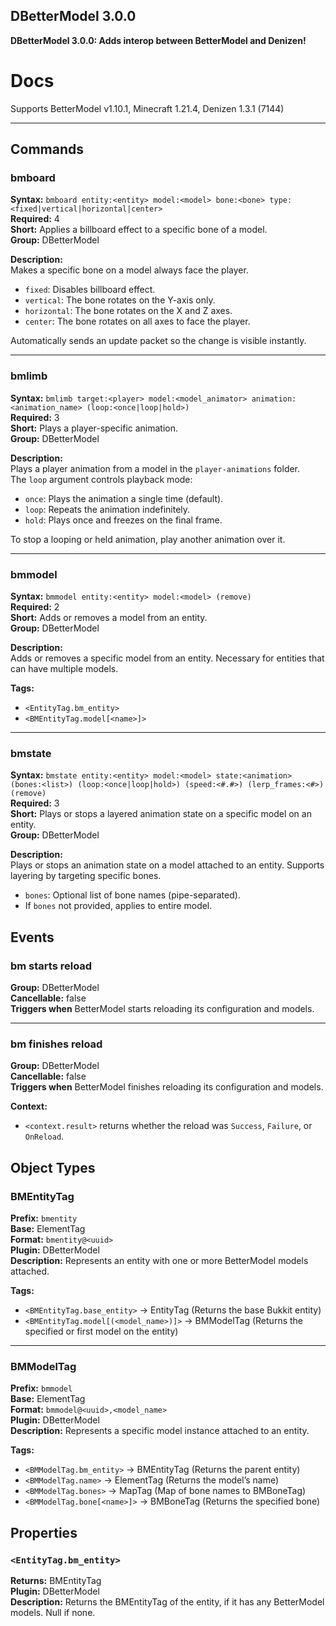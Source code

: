 DBetterModel 3.0.0
---------

**DBetterModel 3.0.0: Adds interop between BetterModel and Denizen!**

# Docs

Supports BetterModel v1.10.1, Minecraft 1.21.4, Denizen 1.3.1 (7144)

-----



## Commands

### bmboard
**Syntax:** `bmboard entity:<entity> model:<model> bone:<bone> type:<fixed|vertical|horizontal|center>`  
**Required:** 4  
**Short:** Applies a billboard effect to a specific bone of a model.  
**Group:** DBetterModel  

**Description:**  
Makes a specific bone on a model always face the player.  
- `fixed`: Disables billboard effect.  
- `vertical`: The bone rotates on the Y-axis only.  
- `horizontal`: The bone rotates on the X and Z axes.  
- `center`: The bone rotates on all axes to face the player.  

Automatically sends an update packet so the change is visible instantly.

---

### bmlimb
**Syntax:** `bmlimb target:<player> model:<model_animator> animation:<animation_name> (loop:<once|loop|hold>)`  
**Required:** 3  
**Short:** Plays a player-specific animation.  
**Group:** DBetterModel  

**Description:**  
Plays a player animation from a model in the `player-animations` folder.  
The `loop` argument controls playback mode:  
- `once`: Plays the animation a single time (default).  
- `loop`: Repeats the animation indefinitely.  
- `hold`: Plays once and freezes on the final frame.  

To stop a looping or held animation, play another animation over it.

---

### bmmodel
**Syntax:** `bmmodel entity:<entity> model:<model> (remove)`  
**Required:** 2  
**Short:** Adds or removes a model from an entity.  
**Group:** DBetterModel  

**Description:**  
Adds or removes a specific model from an entity. Necessary for entities that can have multiple models.

**Tags:**  
- `<EntityTag.bm_entity>`  
- `<BMEntityTag.model[<name>]>`

---

### bmstate
**Syntax:** `bmstate entity:<entity> model:<model> state:<animation> (bones:<list>) (loop:<once|loop|hold>) (speed:<#.#>) (lerp_frames:<#>) (remove)`  
**Required:** 3  
**Short:** Plays or stops a layered animation state on a specific model on an entity.  
**Group:** DBetterModel  

**Description:**  
Plays or stops an animation state on a model attached to an entity. Supports layering by targeting specific bones.  
- `bones`: Optional list of bone names (pipe-separated).  
- If `bones` not provided, applies to entire model.  

## Events

### bm starts reload
**Group:** DBetterModel  
**Cancellable:** false  
**Triggers when** BetterModel starts reloading its configuration and models.

---

### bm finishes reload
**Group:** DBetterModel  
**Cancellable:** false  
**Triggers when** BetterModel finishes reloading its configuration and models.  

**Context:**  
- `<context.result>` returns whether the reload was `Success`, `Failure`, or `OnReload`.

## Object Types

### BMEntityTag
**Prefix:** `bmentity`  
**Base:** ElementTag  
**Format:** `bmentity@<uuid>`  
**Plugin:** DBetterModel  
**Description:** Represents an entity with one or more BetterModel models attached.

**Tags:**  
- `<BMEntityTag.base_entity>` → EntityTag (Returns the base Bukkit entity)  
- `<BMEntityTag.model[(<model_name>)]>` → BMModelTag (Returns the specified or first model on the entity)

---

### BMModelTag
**Prefix:** `bmmodel`  
**Base:** ElementTag  
**Format:** `bmmodel@<uuid>,<model_name>`  
**Plugin:** DBetterModel  
**Description:** Represents a specific model instance attached to an entity.

**Tags:**  
- `<BMModelTag.bm_entity>` → BMEntityTag (Returns the parent entity)  
- `<BMModelTag.name>` → ElementTag (Returns the model’s name)  
- `<BMModelTag.bones>` → MapTag (Map of bone names to BMBoneTag)  
- `<BMModelTag.bone[<name>]>` → BMBoneTag (Returns the specified bone)

## Properties

### `<EntityTag.bm_entity>`
**Returns:** BMEntityTag  
**Plugin:** DBetterModel  
**Description:** Returns the BMEntityTag of the entity, if it has any BetterModel models. Null if none.
